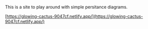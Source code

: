 This is a site to play around with simple persitance diagrams.

[https://glowing-cactus-9047cf.netlify.app/](https://glowing-cactus-9047cf.netlify.app/)

